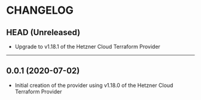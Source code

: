 CHANGELOG
=========

## HEAD (Unreleased)
* Upgrade to v1.18.1 of the Hetzner Cloud Terraform Provider

---

## 0.0.1 (2020-07-02)
* Initial creation of the provider using v1.18.0 of the Hetzner Cloud Terraform Provider

